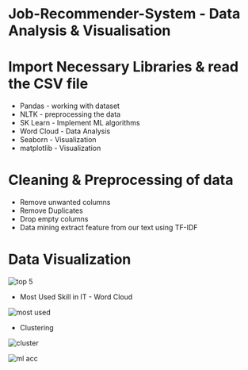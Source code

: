 # Job-Recommender-System - Data Analysis & Visualisation

# Import Necessary Libraries & read the CSV file 
 - Pandas - working with dataset
 - NLTK - preprocessing the data
 - SK Learn - Implement ML algorithms 
 - Word Cloud - Data Analysis
 - Seaborn - Visualization
 - matplotlib - Visualization

# Cleaning & Preprocessing of data
- Remove unwanted columns
- Remove Duplicates
- Drop empty columns
- Data mining extract feature from our text using TF-IDF

# Data Visualization   
![top 5](https://github.com/user-attachments/assets/5b6fb32f-804e-4275-804b-659640064504)
- Most Used Skill in IT - Word Cloud
  
![most used](https://github.com/user-attachments/assets/d483f3bf-26eb-42a3-8ebd-6bb981d68315)
- Clustering
  
![cluster](https://github.com/user-attachments/assets/e089722c-f951-4d33-8dca-1f4229e6e406)

![ml acc](https://github.com/user-attachments/assets/1ef8421e-1ea7-4eab-9e10-021ff080776b)

 
